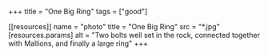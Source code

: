 +++
title = "One Big Ring"
tags = ["good"]

[[resources]]
    name = "photo"
    title = "One Big Ring"
    src = "*.jpg"
    [resources.params]
        alt = "Two bolts well set in the rock, connected together with Mallions, and finally a large ring"
+++